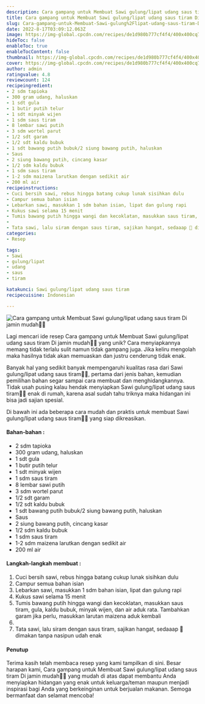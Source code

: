 ```yaml
---
description: Cara gampang untuk Membuat Sawi gulung/lipat udang saus tiram Di jamin mudah"
title: Cara gampang untuk Membuat Sawi gulung/lipat udang saus tiram Di jamin mudah
slug: Cara-gampang-untuk-Membuat-Sawi-gulung%2Flipat-udang-saus-tiram-Di-jamin-mudah
date: 2022-8-17T03:09:12.063Z
image: https://img-global.cpcdn.com/recipes/de1d980b777cf4f4/400x400cq70/photo.jpg
hideToc: false
enableToc: true
enableTocContent: false
thumbnail: https://img-global.cpcdn.com/recipes/de1d980b777cf4f4/400x400cq70/photo.jpg
cover: https://img-global.cpcdn.com/recipes/de1d980b777cf4f4/400x400cq70/photo.jpg
author: admin
ratingvalue: 4.8
reviewcount: 124
recipeingredient:
- 2 sdm tapioka
- 300 gram udang, haluskan
- 1 sdt gula
- 1 butir putih telur
- 1 sdt minyak wijen
- 1 sdm saus tiram
- 8 lembar sawi putih
- 3 sdm wortel parut
- 1/2 sdt garam
- 1/2 sdt kaldu bubuk
- 1 sdt bawang putih bubuk/2 siung bawang putih, haluskan
- Saus
- 2 siung bawang putih, cincang kasar
- 1/2 sdm kaldu bubuk
- 1 sdm saus tiram
- 1-2 sdm maizena larutkan dengan sedikit air
- 200 ml air
recipeinstructions:
- Cuci bersih sawi, rebus hingga batang cukup lunak sisihkan dulu
- Campur semua bahan isian
- Lebarkan sawi, masukkan 1 sdm bahan isian, lipat dan gulung rapi
- Kukus sawi selama 15 menit
- Tumis bawang putih hingga wangi dan kecoklatan, masukkan saus tiram, gula, kaldu bubuk, minyak wijen, dan air aduk rata. Tambahkan garam jika perlu, masukkan larutan maizena aduk kembali
- 
- Tata sawi, lalu siram dengan saus tiram, sajikan hangat, sedaaap 🤤 dimakan tanpa nasipun udah enak
categories:
- Resep

tags:
- Sawi
- gulung/lipat
- udang
- saus
- tiram

katakunci: Sawi gulung/lipat udang saus tiram
recipecuisine: Indonesian

---
```


![Cara gampang untuk Membuat Sawi gulung/lipat udang saus tiram Di jamin mudah👩‍🍳](https://img-global.cpcdn.com/recipes/de1d980b777cf4f4/400x400cq70/photo.jpg)

Lagi mencari ide resep Cara gampang untuk Membuat Sawi gulung/lipat udang saus tiram Di jamin mudah👩‍🍳 yang unik? Cara menyiapkannya memang tidak terlalu sulit namun tidak gampang juga. Jika keliru mengolah maka hasilnya tidak akan memuaskan dan justru cenderung tidak enak.

Banyak hal yang sedikit banyak mempengaruhi kualitas rasa dari Sawi gulung/lipat udang saus tiram👩‍🍳, pertama dari jenis bahan, kemudian pemilihan bahan segar sampai cara membuat dan menghidangkannya. Tidak usah pusing kalau hendak menyiapkan Sawi gulung/lipat udang saus tiram👩‍🍳 enak di rumah, karena asal sudah tahu triknya maka hidangan ini bisa jadi sajian spesial.

Di bawah ini ada beberapa cara mudah dan praktis untuk membuat Sawi gulung/lipat udang saus tiram👩‍🍳 yang siap dikreasikan.

<!--inarticleads1-->

#### Bahan-bahan :

- 2 sdm tapioka
- 300 gram udang, haluskan
- 1 sdt gula
- 1 butir putih telur
- 1 sdt minyak wijen
- 1 sdm saus tiram
- 8 lembar sawi putih
- 3 sdm wortel parut
- 1/2 sdt garam
- 1/2 sdt kaldu bubuk
- 1 sdt bawang putih bubuk/2 siung bawang putih, haluskan
- Saus
- 2 siung bawang putih, cincang kasar
- 1/2 sdm kaldu bubuk
- 1 sdm saus tiram
- 1-2 sdm maizena larutkan dengan sedikit air
- 200 ml air

<!--inarticleads2-->

#### Langkah-langkah membuat :

1. Cuci bersih sawi, rebus hingga batang cukup lunak sisihkan dulu
1. Campur semua bahan isian
1. Lebarkan sawi, masukkan 1 sdm bahan isian, lipat dan gulung rapi
1. Kukus sawi selama 15 menit
1. Tumis bawang putih hingga wangi dan kecoklatan, masukkan saus tiram, gula, kaldu bubuk, minyak wijen, dan air aduk rata. Tambahkan garam jika perlu, masukkan larutan maizena aduk kembali
1. 
1. Tata sawi, lalu siram dengan saus tiram, sajikan hangat, sedaaap 🤤 dimakan tanpa nasipun udah enak

#### Penutup

Terima kasih telah membaca resep yang kami tampilkan di sini. Besar harapan kami, Cara gampang untuk Membuat Sawi gulung/lipat udang saus tiram Di jamin mudah👩‍🍳 yang mudah di atas dapat membantu Anda menyiapkan hidangan yang enak untuk keluarga/teman maupun menjadi inspirasi bagi Anda yang berkeinginan untuk berjualan makanan. Semoga bermanfaat dan selamat mencoba!